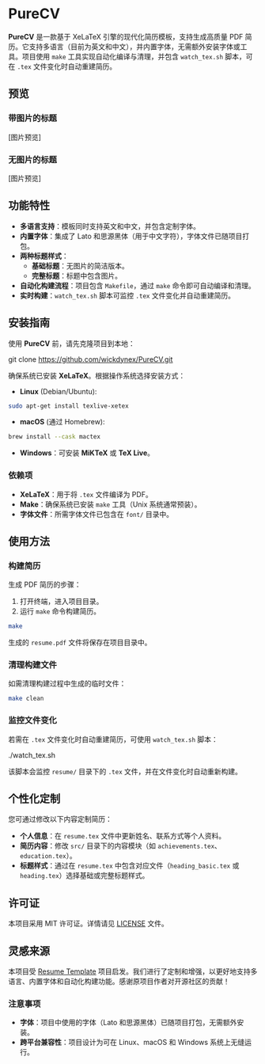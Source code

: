 # PureCV

**PureCV** 是一款基于 XeLaTeX 引擎的现代化简历模板，支持生成高质量 PDF 简历。它支持多语言（目前为英文和中文），并内置字体，无需额外安装字体或工具。项目使用 `make` 工具实现自动化编译与清理，并包含 `watch_tex.sh` 脚本，可在 `.tex` 文件变化时自动重建简历。

## 预览

### 带图片的标题

[图片预览]

### 无图片的标题

[图片预览]

## 功能特性

- **多语言支持**：模板同时支持英文和中文，并包含定制字体。
- **内置字体**：集成了 Lato 和思源黑体（用于中文字符），字体文件已随项目打包。
- **两种标题样式**：
  - **基础标题**：无图片的简洁版本。
  - **完整标题**：标题中包含图片。
- **自动化构建流程**：项目包含 `Makefile`，通过 `make` 命令即可自动编译和清理。
- **实时构建**：`watch_tex.sh` 脚本可监控 `.tex` 文件变化并自动重建简历。

## 安装指南

使用 **PureCV** 前，请先克隆项目到本地：

git clone https://github.com/wickdynex/PureCV.git

确保系统已安装 **XeLaTeX**。根据操作系统选择安装方式：

- **Linux** (Debian/Ubuntu):

```bash
sudo apt-get install texlive-xetex
```

- **macOS** (通过 Homebrew):

```bash
brew install --cask mactex
```

- **Windows**：可安装 **MiKTeX** 或 **TeX Live**。

### 依赖项

- **XeLaTeX**：用于将 `.tex` 文件编译为 PDF。
- **Make**：确保系统已安装 `make` 工具（Unix 系统通常预装）。
- **字体文件**：所需字体文件已包含在 `font/` 目录中。

## 使用方法

### 构建简历

生成 PDF 简历的步骤：

1. 打开终端，进入项目目录。
2. 运行 `make` 命令构建简历。

```bash
make
```

生成的 `resume.pdf` 文件将保存在项目目录中。

### 清理构建文件

如需清理构建过程中生成的临时文件：

```bash
make clean
```

### 监控文件变化

若需在 `.tex` 文件变化时自动重建简历，可使用 `watch_tex.sh` 脚本：

./watch_tex.sh

该脚本会监控 `resume/` 目录下的 `.tex` 文件，并在文件变化时自动重新构建。

## 个性化定制

您可通过修改以下内容定制简历：


- **个人信息**：在 `resume.tex` 文件中更新姓名、联系方式等个人资料。
- **简历内容**：修改 `src/` 目录下的内容模块（如 `achievements.tex`、`education.tex`）。
- **标题样式**：通过在 `resume.tex` 中包含对应文件（`heading_basic.tex` 或 `heading.tex`）选择基础或完整标题样式。

## 许可证

本项目采用 MIT 许可证。详情请见 [LICENSE](LICENSE) 文件。

## 灵感来源

本项目受 [Resume Template](https://github.com/aserador/resume-template) 项目启发。我们进行了定制和增强，以更好地支持多语言、内置字体和自动化构建功能。感谢原项目作者对开源社区的贡献！

### 注意事项

- **字体**：项目中使用的字体（Lato 和思源黑体）已随项目打包，无需额外安装。
- **跨平台兼容性**：项目设计为可在 Linux、macOS 和 Windows 系统上无缝运行。